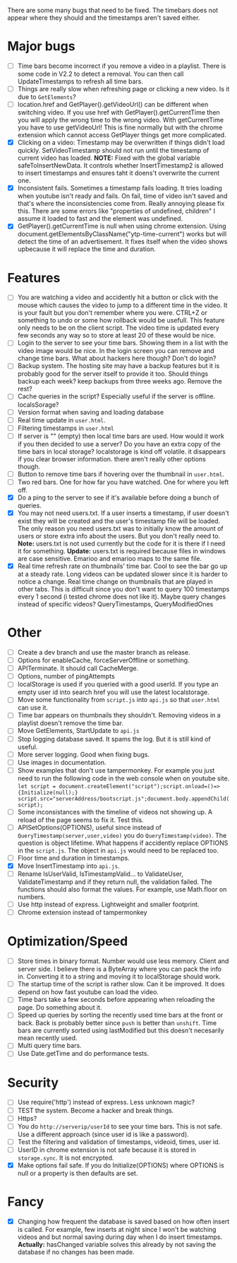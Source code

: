 There are some many bugs that need to be fixed. The timebars does not appear where they should and the timestamps aren't saved either.

# Major bugs
- [ ] Time bars become incorrect if you remove a video in a playlist. There is some code in V2.2 to detect a removal. You can then call UpdateTimestamps to refresh all time bars.
- [ ] Things are really slow when refreshing page or clicking a new video. Is it due to `GetElements`?
- [ ] location.href and GetPlayer().getVideoUrl() can be different when switching video. If you use href with GetPlayer().getCurrentTime then you will apply the wrong time to the wrong video. With getCurrentTime you have to use getVideoUrl! This is fine normally but with the chrome extension which cannot access GetPlayer things get more complicated.
- [x] Clicking on a video: Timestamp may be overwritten if things didn't load quickly. SetVideoTimestamp should not run until the timestamp of current video has loaded. **NOTE:** Fixed with the global variable safeToInsertNewData. It controls whether InsertTimestamp2 is allowed to insert timestamps and ensures taht it doens't overwrite the current one.
- [x] Inconsistent fails. Sometimes a timestamp fails loading. It tries loading when youtube isn't ready and fails. On fail, time of video isn't saved and that's where the inconsistencies come from. Really annoying please fix this. There are some errors like "properties of undefined, children" I assume it loaded to fast and the element was undefined.
- [x] GetPlayer().getCurrentTime is null when using chrome extension. Using document.getElementsByClassName("ytp-time-current") works but will detect the time of an advertisement. It fixes itself when the video shows upbecause it will replace the time and duration.

# Features
- [ ] You are watching a video and accidently hit a button or click with the mouse which causes the video to jump to a different time in the video. It is your fault but you don't remember where you were. CTRL+Z or something to undo or some how rollback would be usefull. This feature only needs to be on the client script. The video time is updated every few seconds any way so to store at least 20 of these would be nice.
- [ ] Login to the server to see your time bars. Showing them in a list with the video image would be nice. In the login screen you can remove and change time bars. What about hackers here though? Don't do login?
- [ ] Backup system. The hosting site may have a backup features but it is probably good for the server itself to provide it too. Should things backup each week? keep backups from three weeks ago. Remove the rest?
- [ ] Cache queries in the script? Especially useful if the server is offline. localsSorage?
- [ ] Version format when saving and loading database
- [ ] Real time update in `user.html`.
- [ ] Filtering timestamps in `user.html`
- [ ] If server is "" (empty) then local time bars are used. How would it work if you then decided to use a server? Do you have an extra copy of the time bars in local storage? localstorage is kind off volatile. it disappears if you clear browser information. there aren't really other options though.
- [ ] Button to remove time bars if hovering over the thumbnail in `user.html`.
- [ ] Two red bars. One for how far you have watched. One for where you left off.
- [x] Do a ping to the server to see if it's available before doing a bunch of queries.
- [x] You may not need users.txt. If a user inserts a timestamp, if user doesn't exist they will be created and the user's timestamp file will be loaded. The only reason you need users.txt was to initially know the amount of users or store extra info about the users. But you don't really need to. **Note:** users.txt is not used currently but the code for it is there if I need it for something. **Update:** users.txt is required because files in windows are case sensitive. Emarioo and emarioo maps to the same file.
- [x] Real time refresh rate on thumbnails' time bar. Cool to see the bar go up at a steady rate. Long videos can be updated slower since it is harder to notice a change. Real time change on thumbnails that are played in other tabs. This is difficult since you don't want to query 100 timestamps every 1 second (i tested chrome does not like it). Maybe query changes instead of specific videos? QueryTimestamps, QueryModifiedOnes

# Other
- [ ] Create a dev branch and use the master branch as release.
- [ ] Options for enableCache, forceServerOffline or something.
- [ ] APITerminate. It should call CacheMerge.
- [ ] Options, number of pingAttempts
- [ ] localStorage is used if you queried with a good userId. If you type an empty user id into search href you will use the latest localstorage.
- [ ] Move some functionality from `script.js` into `api.js` so that `user.html` can use it.
- [ ] Time bar appears on thumbnails they shouldn't. Removing videos in a playlist doesn't remove the time bar.
- [ ] Move GetElements, StartUpdate to `api.js`
- [ ] Stop logging database saved. It spams the log. But it is still kind of useful.
- [ ] More server logging. Good when fixing bugs.
- [ ] Use images in documentation.
- [ ] Show examples that don't use tampermonkey. For example you just need to run the following code in the web console when on youtube site. `let script = document.createElement("script");script.onload=()=>{Initialize(null);} script.src="serverAddress/bootscript.js";document.body.appendChild(script);`
- [ ] Some inconsistances with the timeline of videos not showing up. A reload of the page seems to fix it. Test this.
- [ ] APISetOptions(OPTIONS), useful since instead of `QueryTimestamp(server,user,video)` you do `QueryTimestamp(video)`. The question is object lifetime. What happens if accidently replace OPTIONS in the `script.js`. The object in `api.js` would need to be replaced too.
- [ ] Floor time and duration in timestamps.
- [x] Move InsertTimestamp into `api.js`.
- [ ] Rename IsUserValid, IsTimestampValid... to ValidateUser, ValidateTimestamp and if they return null, the validation failed. The functions should also format the values. For example, use Math.floor on numbers.
- [ ] Use http instead of express. Lightweight and smaller footprint.
- [ ] Chrome extension instead of tampermonkey

# Optimization/Speed
- [ ] Store times in binary format. Number would use less memory. Client and server side. I believe there is a ByteArray where you can pack the info in. Converting it to a string and moving it to localStorage should work.
- [ ] The startup time of the script is rather slow. Can it be improved. It does depend on how fast youtube can load the video.
- [ ] Time bars take a few seconds before appearing when reloading the page. Do something about it.
- [ ] Speed up queries by sorting the recently used time bars at the front or back. Back is probably better since `push` is better than `unshift`. Time bars are currently sorted using lastModified but this doesn't necesarily mean recently used.
- [ ] Multi query time bars.
- [ ] Use Date.getTime and do performance tests.

# Security
- [ ] Use require('http') instead of express. Less unknown magic?
- [ ] TEST the system. Become a hacker and break things.
- [ ] Https?
- [ ] You do `http://serverip/userId` to see your time bars. This is not safe. Use a different approach (since user id is like a password).
- [ ] Test the filtering and validation of timestamps, videoid, times, user id.
- [ ] UserID in chrome extension is not safe because it is stored in `storage.sync`. It is not encrypted.
- [x] Make options fail safe. If you do Initialize(OPTIONS) where OPTIONS is null or a property is then defaults are set.

# Fancy
- [x] Changing how frequent the database is saved based on how often insert is called. For example, few inserts at night since I won't be watching videos and but normal saving during day when I do insert timestamps. **Actually:** hasChanged variable solves this already by not saving the database if no changes has been made.
